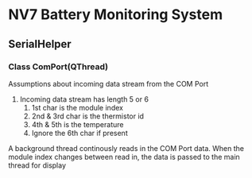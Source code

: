 # NV7 Battery Monitoring System

## __SerialHelper__

### Class ComPort(QThread)

Assumptions about incoming data stream from the COM Port

1. Incoming data stream has length 5 or 6
    1. 1st char is the module index
    2. 2nd & 3rd char is the thermistor id
    3. 4th & 5th is the temperature
    4. Ignore the 6th char if present

A background thread continously reads in the COM Port data. When the module index changes between read in, the data is passed to the main thread for display